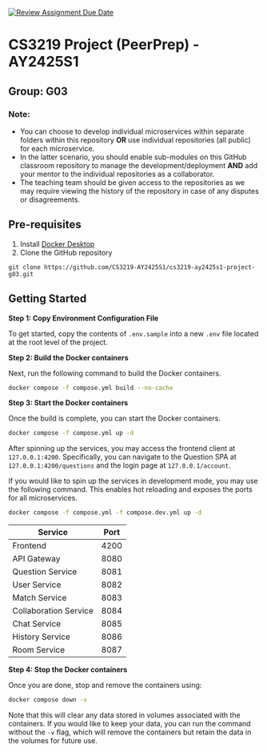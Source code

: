[![Review Assignment Due Date](https://classroom.github.com/assets/deadline-readme-button-22041afd0340ce965d47ae6ef1cefeee28c7c493a6346c4f15d667ab976d596c.svg)](https://classroom.github.com/a/bzPrOe11)

# CS3219 Project (PeerPrep) - AY2425S1

## Group: G03

### Note:

- You can choose to develop individual microservices within separate folders within this repository **OR** use
  individual repositories (all public) for each microservice.
- In the latter scenario, you should enable sub-modules on this GitHub classroom repository to manage the
  development/deployment **AND** add your mentor to the individual repositories as a collaborator.
- The teaching team should be given access to the repositories as we may require viewing the history of the repository
  in case of any disputes or disagreements.

## Pre-requisites

1. Install [Docker Desktop](https://www.docker.com/products/docker-desktop/)
2. Clone the GitHub repository

```
git clone https://github.com/CS3219-AY2425S1/cs3219-ay2425s1-project-g03.git
```

## Getting Started

**Step 1: Copy Environment Configuration File**

To get started, copy the contents of `.env.sample` into a new `.env` file located at the root level of the project.

**Step 2: Build the Docker containers**

Next, run the following command to build the Docker containers.

```bash
docker compose -f compose.yml build --no-cache
```

**Step 3: Start the Docker containers**

Once the build is complete, you can start the Docker containers.

```bash
docker compose -f compose.yml up -d
```

After spinning up the services, you may access the frontend client at `127.0.0.1:4200`. Specifically, you can navigate
to the Question SPA at `127.0.0.1:4200/questions` and the login page at `127.0.0.1/account`.

If you would like to spin up the services in development mode, you may use the following command. This enables hot
reloading and exposes the ports for all microservices.

```bash
docker compose -f compose.yml -f compose.dev.yml up -d
```

| Service               | Port |
|-----------------------|------|
| Frontend              | 4200 |
| API Gateway           | 8080 |
| Question Service      | 8081 |
| User Service          | 8082 |
| Match Service         | 8083 |
| Collaboration Service | 8084 |
| Chat Service          | 8085 |
| History Service       | 8086 |
| Room Service          | 8087 |

**Step 4: Stop the Docker containers**

Once you are done, stop and remove the containers using:

```bash
docker compose down -v
```

Note that this will clear any data stored in volumes associated with the containers. If you would like to keep your
data, you can run the command without the `-v` flag, which will remove the containers but retain the data in the volumes
for future use.